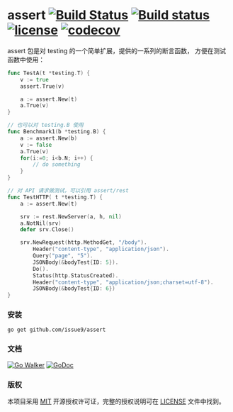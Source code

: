 assert
[![Build Status](https://travis-ci.org/issue9/assert.svg?branch=master)](https://travis-ci.org/issue9/assert)
[![Build status](https://ci.appveyor.com/api/projects/status/0gw3ybo5kgu3ij0y?svg=true)](https://ci.appveyor.com/project/caixw/assert)
[![license](https://img.shields.io/badge/license-MIT-brightgreen.svg?style=flat)](https://opensource.org/licenses/MIT)
[![codecov](https://codecov.io/gh/issue9/assert/branch/master/graph/badge.svg)](https://codecov.io/gh/issue9/assert)
======

assert 包是对 testing 的一个简单扩展，提供的一系列的断言函数，
方便在测试函数中使用：
```go
func TestA(t *testing.T) {
    v := true
    assert.True(v)

    a := assert.New(t)
    a.True(v)
}

// 也可以对 testing.B 使用
func Benchmark1(b *testing.B) {
    a := assert.New(b)
    v := false
    a.True(v)
    for(i:=0; i<b.N; i++) {
        // do something
    }
}

// 对 API 请求做测试，可以引用 assert/rest
func TestHTTP( t *testing.T) {
    a := assert.New(t)

	srv := rest.NewServer(a, h, nil)
	a.NotNil(srv)
	defer srv.Close()

	srv.NewRequest(http.MethodGet, "/body").
		Header("content-type", "application/json").
		Query("page", "5").
		JSONBody(&bodyTest{ID: 5}).
		Do().
		Status(http.StatusCreated).
		Header("content-type", "application/json;charset=utf-8").
        JSONBody(&bodyTest{ID: 6})
}
```

### 安装

```shell
go get github.com/issue9/assert
```


### 文档

[![Go Walker](https://gowalker.org/api/v1/badge)](https://gowalker.org/github.com/issue9/assert)
[![GoDoc](https://godoc.org/github.com/issue9/assert?status.svg)](https://godoc.org/github.com/issue9/assert)


### 版权

本项目采用 [MIT](https://opensource.org/licenses/MIT) 开源授权许可证，完整的授权说明可在 [LICENSE](LICENSE) 文件中找到。
